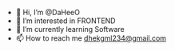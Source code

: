- 👋 Hi, I’m @DaHeeO
- 👀 I’m interested in FRONTEND
- 🌱 I’m currently learning Software
- 📫 How to reach me dhekgml234@gmail.com

<!---
DaHeeO/DaHeeO is a ✨ special ✨ repository because its `README.md` (this file) appears on your GitHub profile.
You can click the Preview link to take a look at your changes.
--->
